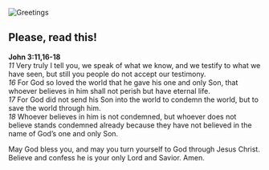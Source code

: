 ![Greetings](https://media.tenor.com/0muRp0H9hTsAAAAM/greetings.gif 'Greetings')

## Please, read this!

**John 3:11,16-18**  
*11* Very truly I tell you, we speak of what we know, and we testify to what we have seen, but still you people do not accept our testimony.  
*16* For God so loved the world that he gave his one and only Son, that whoever believes in him shall not perish but have eternal life.  
*17* For God did not send his Son into the world to condemn the world, but to save the world through him.  
*18* Whoever believes in him is not condemned, but whoever does not believe stands condemned already because they have not believed in the name of God’s one and only Son.  

May God bless you, and may you turn yourself to God through Jesus Christ.
Believe and confess he is your only Lord and Savior.
Amen.
